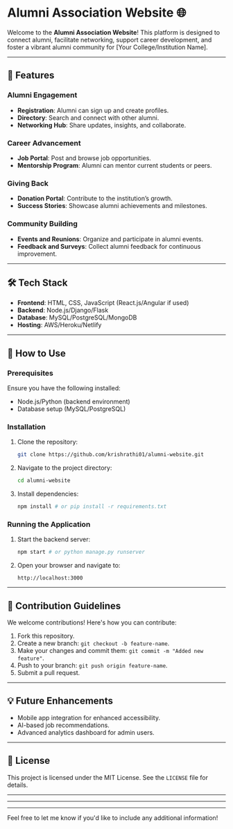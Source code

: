 

# Alumni Association Website 🌐  

Welcome to the **Alumni Association Website**! This platform is designed to connect alumni, facilitate networking, support career development, and foster a vibrant alumni community for [Your College/Institution Name].

---

## 🚀 Features  

### Alumni Engagement  
- **Registration**: Alumni can sign up and create profiles.  
- **Directory**: Search and connect with other alumni.  
- **Networking Hub**: Share updates, insights, and collaborate.  

### Career Advancement  
- **Job Portal**: Post and browse job opportunities.  
- **Mentorship Program**: Alumni can mentor current students or peers.  

### Giving Back  
- **Donation Portal**: Contribute to the institution’s growth.  
- **Success Stories**: Showcase alumni achievements and milestones.  

### Community Building  
- **Events and Reunions**: Organize and participate in alumni events.  
- **Feedback and Surveys**: Collect alumni feedback for continuous improvement.  

---

## 🛠️ Tech Stack  

- **Frontend**: HTML, CSS, JavaScript (React.js/Angular if used)  
- **Backend**: Node.js/Django/Flask  
- **Database**: MySQL/PostgreSQL/MongoDB  
- **Hosting**: AWS/Heroku/Netlify  

---

## 📖 How to Use  

### Prerequisites  
Ensure you have the following installed:  
- Node.js/Python (backend environment)  
- Database setup (MySQL/PostgreSQL)  

### Installation  
1. Clone the repository:  
   ```bash  
   git clone https://github.com/krishrathi01/alumni-website.git  
   ```  
2. Navigate to the project directory:  
   ```bash  
   cd alumni-website  
   ```  
3. Install dependencies:  
   ```bash  
   npm install # or pip install -r requirements.txt  
   ```  

### Running the Application  
1. Start the backend server:  
   ```bash  
   npm start # or python manage.py runserver  
   ```  
2. Open your browser and navigate to:  
   ```  
   http://localhost:3000  
   ```  

---

## 📝 Contribution Guidelines  

We welcome contributions! Here's how you can contribute:  
1. Fork this repository.  
2. Create a new branch: `git checkout -b feature-name`.  
3. Make your changes and commit them: `git commit -m "Added new feature"`.  
4. Push to your branch: `git push origin feature-name`.  
5. Submit a pull request.  

---

## 💡 Future Enhancements  

- Mobile app integration for enhanced accessibility.  
- AI-based job recommendations.  
- Advanced analytics dashboard for admin users.  

---

## 📄 License  

This project is licensed under the MIT License. See the `LICENSE` file for details.  

---



---

  



---

Feel free to let me know if you'd like to include any additional information!

